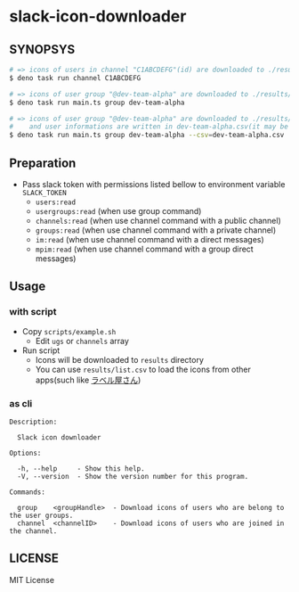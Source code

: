 # slack-icon-downloader

## SYNOPSYS

```bash
# => icons of users in channel "C1ABCDEFG"(id) are downloaded to ./results/...
$ deno task run channel C1ABCDEFG

# => icons of user group "@dev-team-alpha" are downloaded to ./results/...
$ deno task run main.ts group dev-team-alpha

# => icons of user group "@dev-team-alpha" are downloaded to ./results/...
#    and user informations are written in dev-team-alpha.csv(it may be useful when creating badges!) 
$ deno task run main.ts group dev-team-alpha --csv=dev-team-alpha.csv
```

## Preparation

- Pass slack token with permissions listed bellow to environment variable
  `SLACK_TOKEN`
  - `users:read`
  - `usergroups:read` (when use group command)
  - `channels:read` (when use channel command with a public channel)
  - `groups:read` (when use channel command with a private channel)
  - `im:read` (when use channel command with a direct messages)
  - `mpim:read` (when use channel command with a group direct messages)

## Usage

### with script

- Copy `scripts/example.sh`
  - Edit `ugs` or `channels` array
- Run script
  - Icons will be downloaded to `results` directory
  - You can use `results/list.csv` to load the icons from other apps(such like
    [ラベル屋さん](https://www.labelyasan.com/))

### as cli

```
Description:

  Slack icon downloader

Options:

  -h, --help     - Show this help.                            
  -V, --version  - Show the version number for this program.  

Commands:

  group    <groupHandle>  - Download icons of users who are belong to the user groups.
  channel  <channelID>    - Download icons of users who are joined in the channel.
```

## LICENSE

MIT License

